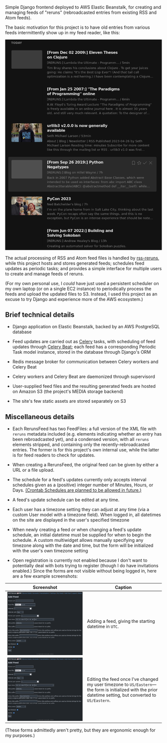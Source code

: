 Simple Django frontend deployed to AWS Elastic Beanstalk, for creating and managing feeds of "reruns" (rebroadcasted entries from existing RSS and Atom feeds).

The basic motivation for this project is to have old entries from various feeds intermittently show up in my feed reader, like this:

![Screenshot from Feedly](https://github.com/hannahlog/reruns-django-site/blob/main/screenshots/as_seen_in_feedly.png?raw=True)

The actual processing of RSS and Atom feed files is handled by [rss-reruns](https://github.com/hannahlog/rss-reruns), while this project hosts and stores generated feeds; schedules feed updates as periodic tasks; and provides a simple interface for multiple users to create and manage feeds of reruns.

(For my own personal use, I *could* have just used a persistent scheduler on my own laptop (or on a single EC2 instance) to periodically process the feeds and upload the updated files to S3. Instead, I used this project as an excuse to try Django and experience more of the AWS ecosystem.)

## Brief technical details

* Django application on Elastic Beanstalk, backed by an AWS PostgreSQL database

* Feed updates are carried out as [Celery](https://docs.celeryq.dev/en/stable/index.html) tasks, with scheduling of feed updates through [Celery Beat](https://docs.celeryq.dev/en/stable/userguide/periodic-tasks.html); each feed has a corresponding Periodic Task model instance, stored in the database through Django's ORM

* Redis message broker for communication between Celery workers and Celery Beat

* Celery workers and Celery Beat are daemonized through supervisord

* User-supplied feed files and the resulting generated feeds are hosted on Amazon S3 (the project's MEDIA storage backend)

* The site's few static assets are stored separately on S3

## Miscellaneous details

* Each RerunsFeed has two FeedFiles: a full version of the XML file with `reruns` metadata included (e.g. elements indicating whether an entry has been rebroadcasted yet), and a condensed version, with all `reruns` elements stripped, and containing only the recently-rebroadcasted entries. The former is for this project's own internal use, while the latter is for feed readers to check for updates.

* When creating a RerunsFeed, the original feed can be given by either a URL or a file upload.

* The schedule for a feed's updates currently only accepts interval schedules given as a (positive) integer number of Minutes, Hours, or Days. [(Crontab Schedules are planned to be allowed in future.)](https://docs.celeryq.dev/en/stable/userguide/periodic-tasks.html#crontab-schedules)

* A feed's update schedule can be edited at any time.

* Each user has a timezone setting they can adjust at any time (via a custom User model with a timezone field). When logged in, all datetimes on the site are displayed in the user's specified timezone

* When newly creating a feed _or_ when changing a feed's update schedule, an initial datetime must be supplied for when to begin the schedule. A custom multiwidget allows manually specifying any timezone along with the date and time, but the form will be initialized with the user's own timezone setting

* Open registration is currently not enabled because I don't want to potentially deal with bots trying to register (though I do have invitations enabled.) Since the forms are not visible without being logged in, here are a few example screenshots:

| Screenshot | Caption |
| ------------- | ------------- |
| !['Add Feed' form, with various fields](https://github.com/hannahlog/reruns-django-site/blob/main/screenshots/add_feed.png?raw=True) |  Adding a feed, giving the starting datetime in `UTC`. |
| !['Edit Feed' form](https://github.com/hannahlog/reruns-django-site/blob/main/screenshots/add_feed.png?raw=True)  | Editing the feed once I've changed my user timezone to `US/Eastern`—the form is initialized with the prior datetime setting, but converted to `US/Eastern`.  |

(These forms admittedly aren't pretty, but they are ergonomic enough for my purposes.)
